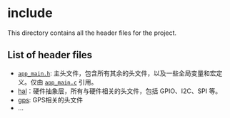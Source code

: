 # include

This directory contains all the header files for the project.

## List of header files

- [`app_main.h`](app_main.h): 主头文件，包含所有其余的头文件，以及一些全局变量和宏定义。仅由 [`app_main.c`](../app_main.c) 引用。
- [hal](./hal)：硬件抽象层，所有与硬件相关的头文件，包括 GPIO、I2C、SPI 等。
- [gps](./gps): GPS相关的头文件
- ...